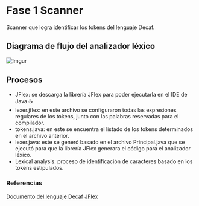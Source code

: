 # Fase 1 Scanner

Scanner que logra identificar los tokens del lenguaje Decaf.

## Diagrama de flujo del analizador léxico

![Imgur](https://imgur.com/aCyg6U6.jpg)

## Procesos

* JFlex: se descarga la librería JFlex para poder ejecutarla en el IDE de Java ☕️
* lexer.jflex: en este archivo se configuraron todas las expresiones regulares de los tokens, junto con las palabras reservadas para el compilador. 
* tokens.java: en este se encuentra el listado de los tokens determinados en el archivo anterior.
* lexer.java: este se generó basado en el archivo Principal.java que se ejecutó para que la librería JFlex generara el código para el analizador léxico.
* Lexical analysis: proceso de identificación de caracteres basado en los tokens estipulados.

### Referencias

[Documento del lenguaje Decaf](https://acrobat.adobe.com/link/review?uri=urn:aaid:scds:US:31262356-57ea-365b-b64e-a69a89f63585)
[JFlex](https://www.jflex.de/download.html)

